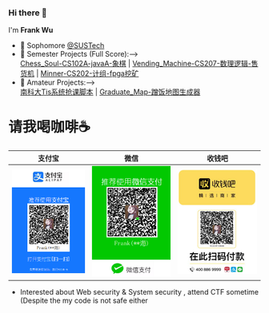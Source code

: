 ### Hi there 👋

I'm **Frank Wu**  


- 🌱 Sophomore [@SUSTech](https://www.sustech.edu.cn/)  
- 🔭 Semester Projects (Full Score):-->  
[Chess_Soul-CS102A-javaA-象棋](https://github.com/GhostFrankWu/SUSTech_CS102A_Project_2019Froject_2019F) | [Vending_Machine-CS207-数理逻辑-售货机](https://github.com/GhostFrankWu/SUSTech_CS207_Final-Project_2020f) | [Minner-CS202-计组-fpga挖矿](https://github.com/GhostFrankWu/CS202_CPU_Project)    
- 🔭 Amateur Projects:-->  
[南科大Tis系统抢课脚本](https://github.com/GhostFrankWu/SUSTech_Tools/tree/main/tis%E9%80%89%E8%AF%BE%E8%84%9A%E6%9C%AC)  | [Graduate_Map-蹭饭地图生成器](https://www.bilibili.com/video/BV15h411d7Cf/)    

# 请我喝咖啡☕️  
| 支付宝 | 微信 | 收钱吧 | 
| :----: | :--: | :----: |
| ![](https://github.com/GhostFrankWu/GhostFrankWu/blob/master/img/alipay.png) | ![](https://github.com/GhostFrankWu/GhostFrankWu/blob/master/img/wechat.png) | ![](https://github.com/GhostFrankWu/GhostFrankWu/blob/master/img/bar.png) |

- Interested about Web security & System security , attend CTF sometime (Despite the my code is not safe either  
<!-- - 📫 More about me: [Home_Page](http://106.52.237.196/)  
### 
<!-- [![Github stats](https://github-readme-stats.vercel.app/api?username=ghostfrankwu&hide_rank=true&show_icons=true&count_private=true)](https://github.com/anuraghazra/github-readme-stats) -->
